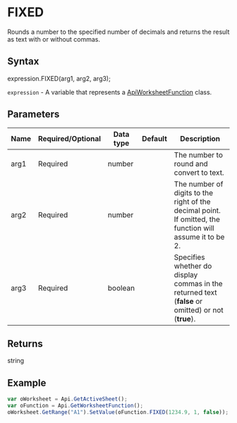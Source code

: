 # FIXED

Rounds a number to the specified number of decimals and returns the result as text with or without commas.

## Syntax

expression.FIXED(arg1, arg2, arg3);

`expression` - A variable that represents a [ApiWorksheetFunction](../ApiWorksheetFunction.md) class.

## Parameters

| **Name** | **Required/Optional** | **Data type** | **Default** | **Description** |
| ------------- | ------------- | ------------- | ------------- | ------------- |
| arg1 | Required | number |  | The number to round and convert to text. |
| arg2 | Required | number |  | The number of digits to the right of the decimal point. If omitted, the function will assume it to be 2. |
| arg3 | Required | boolean |  | Specifies whether do display commas in the returned text (**false** or omitted) or not (**true**). |

## Returns

string

## Example



```javascript
var oWorksheet = Api.GetActiveSheet();
var oFunction = Api.GetWorksheetFunction();
oWorksheet.GetRange("A1").SetValue(oFunction.FIXED(1234.9, 1, false));
```
